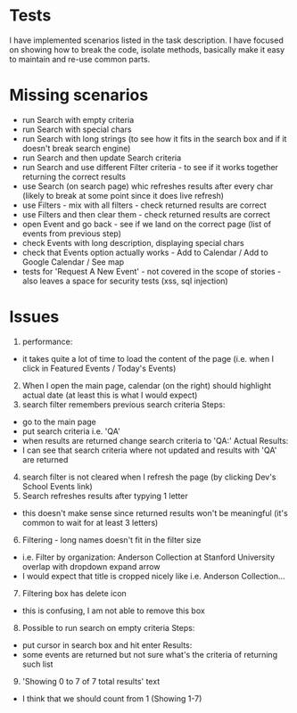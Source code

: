 # Tests 
I have implemented scenarios listed in the task description.
I have focused on showing how to break the code, isolate methods, basically make it easy to maintain and re-use common parts.

# Missing scenarios
- run Search with empty criteria
- run Search with special chars 
- run Search with long strings (to see how it fits in the search box and if it doesn't break search engine)
- run Search and then update Search criteria
- run Search and use different Filter criteria - to see if it works together returning the correct results
- use Search (on search page) whic refreshes results after every char (likely to break at some point since it does live refresh)
- use Filters - mix with all filters - check returned results are correct
- use Filters and then clear them - check returned results are correct
- open Event and go back - see if we land on the correct page (list of events from previous step)
- check Events with long description, displaying special chars
- check that Events option actually works - Add to Calendar / Add to Google Calendar / See map
- tests for 'Request A New Event' - not covered in the scope of stories - also leaves a space for security tests (xss, sql injection)


# Issues
1. performance:
 - it takes quite a lot of time to load the content of the page (i.e. when I click in Featured Events / Today's Events)
2. When I open the main page, calendar (on the right) should highlight actual date (at least this is what I would expect)
3. search filter remembers previous search criteria
Steps:
- go to the main page
- put search criteria i.e. 'QA'
- when results are returned change search criteria to 'QA:'
Actual Results:
- I can see that search criteria where not updated and results with 'QA' are returned
4. search filter is not cleared when I refresh the page (by clicking Dev's School Events link) 
5. Search refreshes results after typying 1 letter
- this doesn't make sense since returned results won't be meaningful (it's common to wait for at least 3 letters)
6. Filtering - long names doesn't fit in the filter size
- i.e. Filter by organization: Anderson Collection at Stanford University overlap with dropdown expand arrow
- I would expect that title is cropped nicely like i.e. Anderson Collection...
7. Filtering box has delete icon
- this is confusing, I am not able to remove this box
8. Possible to run search on empty criteria
Steps: 
- put cursor in search box and hit enter
Results:
- some events are returned but not sure what's the criteria of returning such list
9. 'Showing 0 to 7 of 7 total results' text
- I think that we should count from 1 (Showing 1-7)




